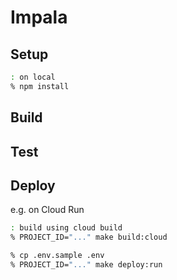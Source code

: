 # Impala

## Setup

```zsh
: on local
% npm install
```

## Build


## Test


## Deploy

e.g. on Cloud Run

```zsh
: build using cloud build
% PROJECT_ID="..." make build:cloud

% cp .env.sample .env
% PROJECT_ID="..." make deploy:run
```
